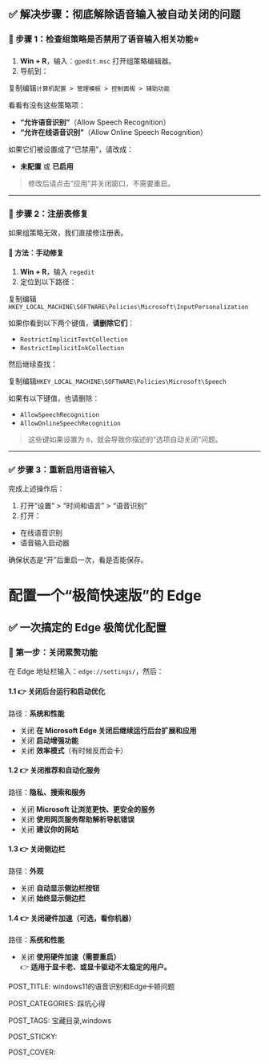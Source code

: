 ## ✅ 解决步骤：彻底解除语音输入被自动关闭的问题

### 🔧 步骤 1：检查组策略是否禁用了语音输入相关功能⭐

1.  **Win + R**，输入：`gpedit.msc` 打开组策略编辑器。
2.  导航到：

复制编辑`计算机配置 > 管理模板 > 控制面板 > 辅助功能`

看看有没有这些策略项：

-   **“允许语音识别”**（Allow Speech Recognition）
-   **“允许在线语音识别”**（Allow Online Speech Recognition）

如果它们被设置成了“已禁用”，请改成：

-   **未配置** 或 **已启用**

> 修改后请点击“应用”并关闭窗口，不需要重启。

----------

### 🔧 步骤 2：注册表修复

如果组策略无效，我们直接修注册表。

#### 🔹 方法：手动修复

1.  **Win + R**，输入 `regedit`
2.  定位到以下路径：

复制编辑`HKEY_LOCAL_MACHINE\SOFTWARE\Policies\Microsoft\InputPersonalization`

如果你看到以下两个键值，**请删除它们**：

-   `RestrictImplicitTextCollection`
-   `RestrictImplicitInkCollection`

然后继续查找：

复制编辑`HKEY_LOCAL_MACHINE\SOFTWARE\Policies\Microsoft\Speech`

如果有以下键值，也请删除：

-   `AllowSpeechRecognition`
-   `AllowOnlineSpeechRecognition`

> 这些键如果设置为 `0`，就会导致你描述的“选项自动关闭”问题。

----------

### ✅ 步骤 3：重新启用语音输入

完成上述操作后：

1.  打开“设置” > “时间和语言” > “语音识别”
2.  打开：

-   在线语音识别
-   语音输入启动器

确保状态是“开”后重启一次，看是否能保存。

# 配置一个“极简快速版”的 Edge

## ✅ 一次搞定的 Edge 极简优化配置

### 🧹 第一步：关闭累赘功能

在 Edge 地址栏输入：`edge://settings/`，然后：

#### 1.1 👉 关闭后台运行和启动优化

路径：**系统和性能**

-   关闭 **在 Microsoft Edge 关闭后继续运行后台扩展和应用**
-   关闭 **启动增强功能**
-   关闭 **效率模式**（有时候反而会卡）

#### 1.2 👉 关闭推荐和自动化服务

路径：**隐私、搜索和服务**

-   关闭 **Microsoft 让浏览更快、更安全的服务**
-   关闭 **使用网页服务帮助解析导航错误**
-   关闭 **建议你的网站**

#### 1.3 👉 关闭侧边栏

路径：**外观**

-   关闭 **自动显示侧边栏按钮**
-   关闭 **始终显示侧边栏**

#### 1.4 👉 关闭硬件加速（可选，看你机器）

路径：**系统和性能**

-   关闭 **使用硬件加速（需要重启）**  
    👉 **适用于显卡老、或显卡驱动不太稳定的用户。**

POST_TITLE: windows11的语音识别和Edge卡顿问题

POST_CATEGORIES: 踩坑心得

POST_TAGS: 宝藏目录,windows

POST_STICKY:

POST_COVER:
<!--stackedit_data:
eyJoaXN0b3J5IjpbMTIxMTU3NjU0M119
-->